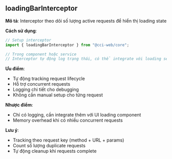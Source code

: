 ## loadingBarInterceptor

**Mô tả**: Interceptor theo dõi số lượng active requests để hiển thị loading state

**Cách sử dụng**:

```typescript
// Setup interceptor
import { loadingBarInterceptor } from "@cci-web/core";

// Trong component hoặc service
// Interceptor tự động log trạng thái, có thể integrate với loading service
```

**Ưu điểm**:

- Tự động tracking request lifecycle
- Hỗ trợ concurrent requests
- Logging chi tiết cho debugging
- Không cần manual setup cho từng request

**Nhược điểm**:

- Chỉ có logging, cần integrate thêm với UI loading component
- Memory overhead khi có nhiều concurrent requests

**Lưu ý**:

- Tracking theo request key (method + URL + params)
- Count số lượng duplicate requests
- Tự động cleanup khi requests complete
